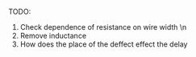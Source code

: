 TODO:
1) Check dependence of resistance on wire width \n
2) Remove inductance
3) How does the place of the deffect effect the delay
